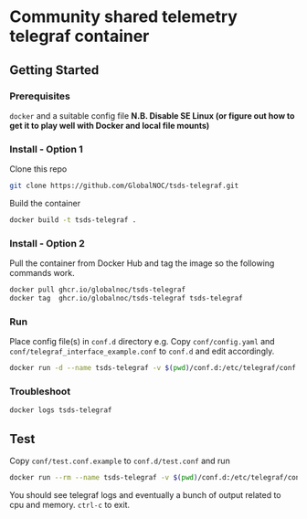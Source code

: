 # Community shared telemetry telegraf container

## Getting Started

### Prerequisites

`docker` and a suitable config file
**N.B. Disable SE Linux (or figure out how to get it to play well with Docker and local file mounts)**

### Install - Option 1

Clone this repo

```sh
git clone https://github.com/GlobalNOC/tsds-telegraf.git
```

Build the container

```sh
docker build -t tsds-telegraf .
```

### Install - Option 2

Pull the container from Docker Hub and tag the image so the following commands work.

```sh
docker pull ghcr.io/globalnoc/tsds-telegraf
docker tag  ghcr.io/globalnoc/tsds-telegraf tsds-telegraf
```

### Run

Place config file(s) in `conf.d` directory
e.g. Copy `conf/config.yaml` and `conf/telegraf_interface_example.conf` to `conf.d` and edit accordingly.

```sh
docker run -d --name tsds-telegraf -v $(pwd)/conf.d:/etc/telegraf/conf.d tsds-telegraf
```

### Troubleshoot

```sh
docker logs tsds-telegraf
```

## Test

Copy `conf/test.conf.example` to `conf.d/test.conf` and run

```sh
docker run --rm --name tsds-telegraf -v $(pwd)/conf.d:/etc/telegraf/conf.d tsds-telegraf
```

You should see telegraf logs and eventually a bunch of output related to cpu and memory.
`ctrl-c` to exit.
